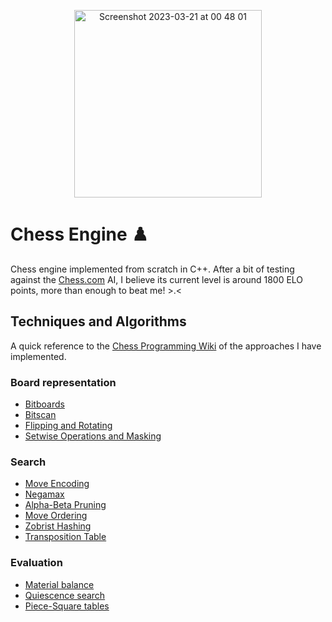 <p align="center">
<img width="300" alt="Screenshot 2023-03-21 at 00 48 01" src="https://user-images.githubusercontent.com/49457798/226489433-2cbf2e37-0525-43e6-8039-e4b717ebb879.png">
</p>

# Chess Engine ♟️

Chess engine implemented from scratch in C++. After a bit of testing against the [Chess.com](chess.com) AI, I believe its current level is around 1800 ELO points, more than enough to beat me! >.<

## Techniques and Algorithms
A quick reference to the [Chess Programming Wiki](https://www.chessprogramming.org/Main_Page) of the approaches I have implemented.

### Board representation
- [Bitboards](https://www.chessprogramming.org/Bitboards)
- [Bitscan](https://www.chessprogramming.org/BitScan)
- [Flipping and Rotating](https://www.chessprogramming.org/Flipping_Mirroring_and_Rotating)
- [Setwise Operations and Masking](https://www.chessprogramming.org/General_Setwise_Operations)

### Search
- [Move Encoding](https://www.chessprogramming.org/Encoding_Moves)
- [Negamax](https://www.chessprogramming.org/Negamax)
- [Alpha-Beta Pruning](https://www.chessprogramming.org/Alpha-Beta)
- [Move Ordering](https://www.chessprogramming.org/Move_Ordering)
- [Zobrist Hashing](https://www.chessprogramming.org/Zobrist_Hashing)
- [Transposition Table](https://www.chessprogramming.org/Transposition_Table)

### Evaluation
- [Material balance](https://www.chessprogramming.org/Material)
- [Quiescence search](https://www.chessprogramming.org/Quiescence_Search)
- [Piece-Square tables](https://www.chessprogramming.org/Piece-Square_Tables)
